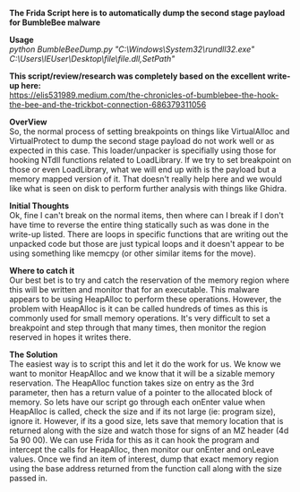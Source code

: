 **The Frida Script here is to automatically dump the second stage payload for BumbleBee malware**

**Usage**  
_python BumbleBeeDump.py "C:\Windows\System32\rundll32.exe" C:\Users\IEUser\Desktop\file\file.dll,SetPath"_


**This script/review/research was completely based on the excellent write-up here:**  
https://elis531989.medium.com/the-chronicles-of-bumblebee-the-hook-the-bee-and-the-trickbot-connection-686379311056

**OverView**  
So, the normal process of setting breakpoints on things like VirtualAlloc and VirtualProtect to dump the second stage payload do not work well or as expected in this case.  This loader/unpacker is specifially using those for hooking NTdll functions related to LoadLibrary.  If we try to set breakpoint on those or even LoadLibrary, what we will end up with is the payload but a memory mapped version of it.  That doesn't really help here and we would like what is seen on disk to perform further analysis with things like Ghidra.

**Initial Thoughts**  
Ok, fine I can't break on the normal items, then where can I break if I don't have time to reverse the entire thing statically such as was done in the write-up listed.  There are loops in specific functions that are writing out the unpacked code but those are just typical loops and it doesn't appear to be using something like memcpy (or other similar items for the move).

**Where to catch it**  
Our best bet is to try and catch the reservation of the memory region where this will be written and monitor that for an executable.  This malware appears to be using HeapAlloc to perform these operations.  However, the problem with HeapAlloc is it can be called hundreds of times as this is commonly used for small memory operations.  It's very difficult to set a breakpoint and step through that many times, then monitor the region reserved in hopes it writes there.

**The Solution**  
The easiest way is to script this and let it do the work for us.  We know we want to monitor HeapAlloc and we know that it will be a sizable memory reservation.  The HeapAlloc function takes size on entry as the 3rd parameter, then has a return value of a pointer to the allocated block of memory.  So lets have our script go through each onEnter value when HeapAlloc is called, check the size and if its not large (ie: program size), ignore it.  However, if its a good size, lets save that memory location that is returned along with the size and watch those for signs of an MZ header (4d 5a 90 00).
We can use Frida for this as it can hook the program and intercept the calls for HeapAlloc, then monitor our onEnter and onLeave values.  Once we find an item of interest, dump that exact memory region using the base address returned from the function call along with the size passed in.



